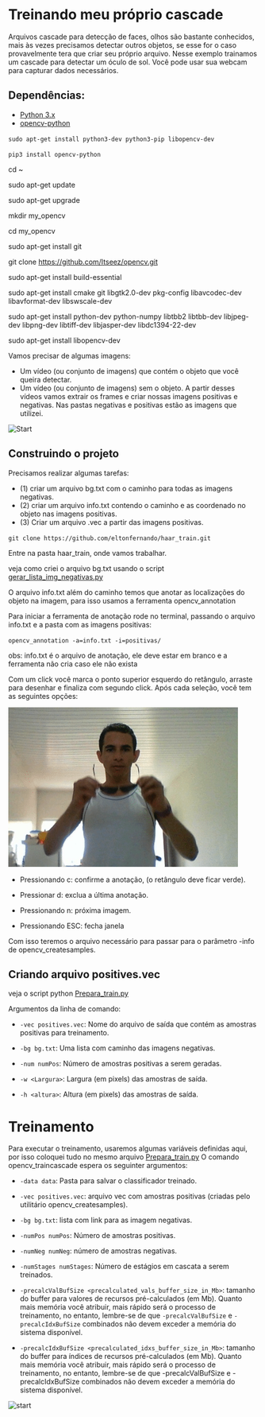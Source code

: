 # Treinando meu próprio cascade
Arquivos cascade para detecção de faces, olhos são bastante conhecidos, mais às vezes precisamos detectar outros objetos, se esse for o caso provavelmente tera que criar seu próprio arquivo. Nesse exemplo trainamos um cascade para detectar um óculo de sol. Você pode usar sua webcam para capturar dados necessários.

## Dependências:
- [Python 3.x](https://www.python.org/)
- [opencv-python](https://pypi.org/project/opencv-python/)

`sudo apt-get install python3-dev python3-pip libopencv-dev`

`pip3 install opencv-python`

cd ~

sudo apt-get update

sudo apt-get upgrade

mkdir my_opencv

cd my_opencv

sudo apt-get install git

git clone https://github.com/Itseez/opencv.git

sudo apt-get install build-essential

sudo apt-get install cmake git libgtk2.0-dev pkg-config libavcodec-dev libavformat-dev libswscale-dev

sudo apt-get install python-dev python-numpy libtbb2 libtbb-dev libjpeg-dev libpng-dev libtiff-dev libjasper-dev libdc1394-22-dev

sudo apt-get install libopencv-dev

Vamos precisar de algumas imagens:
* Um vídeo (ou conjunto de imagens) que contém o objeto que você queira detectar.
* Um vídeo (ou conjunto de imagens) sem o objeto.
A partir desses vídeos vamos extrair os frames e criar nossas imagens positivas e negativas.
Nas pastas negativas e positivas estão as imagens que utilizei.

![Start](./gif/animation.gif)

## Construindo o projeto

Precisamos realizar algumas tarefas:
- (1) criar um arquivo bg.txt com o caminho para todas  as imagens negativas.
- (2) criar um arquivo info.txt contendo o caminho e as coordenado no objeto nas imagens positivas.
- (3) Criar um arquivo .vec a partir das imagens positivas.
 
`git clone https://github.com/eltonfernando/haar_train.git`

Entre na pasta haar_train, onde vamos trabalhar.

veja como criei o arquivo bg.txt usando o script [gerar_lista_img_negativas.py](gerar_lista_img_negativas.py)

O arquivo info.txt além do caminho temos que anotar as localizações do objeto na imagem, para isso usamos a ferramenta opencv_annotation 

Para iniciar a ferramenta de anotação rode no terminal, passando o arquivo info.txt e a pasta com as imagens positivas:

`opencv_annotation -a=info.txt -i=positivas/`

obs: info.txt é o arquivo de anotação, ele deve estar em branco e a ferramenta não cria caso ele não exista

Com um click você marca o ponto superior esquerdo do retângulo, arraste para desenhar e finaliza com segundo click. Após cada seleção, você tem as seguintes opções:

![start](./gif/annotation.gif)

* Pressionando c: confirme a anotação, (o retângulo deve ficar verde).

* Pressionar d: exclua a última anotação.

* Pressionando n: próxima imagem.

* Pressionando ESC: fecha janela

Com isso teremos o arquivo necessário para passar para o parâmetro -info de opencv_createsamples.

## Criando arquivo positives.vec

veja o script python [Prepara_train.py](Prepara_train.py)

Argumentos da linha de comando:

* `-vec positives.vec`: Nome do arquivo de saída que contém as amostras positivas para treinamento.

* `-bg bg.txt`: Uma lista com caminho das imagens negativas.

* `-num numPos`: Número de amostras positivas a serem geradas.

* `-w <Largura>`: Largura (em pixels) das amostras de saída.

* `-h <altura>`: Altura (em pixels) das amostras de saída.

# Treinamento

Para executar o treinamento, usaremos algumas variáveis definidas aqui, por isso coloquei tudo no mesmo arquivo [Prepara_train.py](Prepara_train.py) O comando opencv_traincascade espera os seguinter argumentos:

* `-data data`: Pasta para salvar o classificador treinado.

* `-vec positives.vec`: arquivo vec com amostras positivas (criadas pelo utilitário opencv_createsamples).

* `-bg bg.txt`: lista com link para as imagem negativas.
* `-numPos numPos`: Número de amostras positivas.

* `-numNeg numNeg`: número de amostras negativas.

* `-numStages numStages`: Número de estágios em cascata a serem treinados.

* `-precalcValBufSize <precalculated_vals_buffer_size_in_Mb>`: tamanho do buffer para valores de recursos pré-calculados (em Mb). Quanto mais memória você atribuir, mais rápido será o processo de treinamento, no entanto, lembre-se de que `-precalcValBufSize` e 
`-precalcIdxBufSize` combinados não devem exceder a memória do sistema disponível.

* `-precalcIdxBufSize <precalculated_idxs_buffer_size_in_Mb>`: tamanho do buffer para índices de recursos pré-calculados (em Mb). Quanto mais memória você atribuir, mais rápido será o processo de treinamento, no entanto, lembre-se de que -precalcValBufSize e -precalcIdxBufSize combinados não devem exceder a memória do sistema disponível.

![start](./gif/model_oculos.gif)

